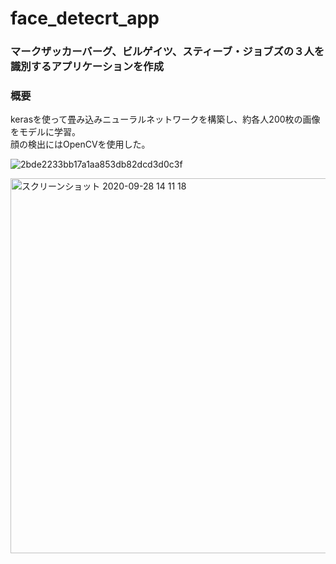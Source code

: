 # face_detecrt_app

### マークザッカーバーグ、ビルゲイツ、スティーブ・ジョブズの３人を識別するアプリケーションを作成

### 概要
 kerasを使って畳み込みニューラルネットワークを構築し、約各人200枚の画像をモデルに学習。<br>
 顔の検出にはOpenCVを使用した。
 

![2bde2233bb17a1aa853db82dcd3d0c3f](https://user-images.githubusercontent.com/55049751/95536250-88325600-0a25-11eb-83b7-ccaffe139bcc.gif)



<img width="600" alt="スクリーンショット 2020-09-28 14 11 18" src="https://user-images.githubusercontent.com/55049751/94392867-84384580-0194-11eb-9a45-9fefa01f0e42.png">
